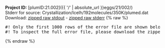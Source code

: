 **Project ID:** [plumID:21.002]({{ '/' | absolute_url }}eggs/21/002/)  
Stderr for source:  Crystallization/IceIh/192molecules/350K/plumed.dat   
Download: [zipped raw stdout](plumed.dat.plumed.stdout.txt.zip) - [zipped raw stderr](plumed.dat.plumed.stderr.txt.zip) 
{% raw %}
<pre>
#! Only the first 1000 rows of the error file are shown below
#! To inspect the full error file, please download the zipped raw stderr file above
</pre>
{% endraw %}
